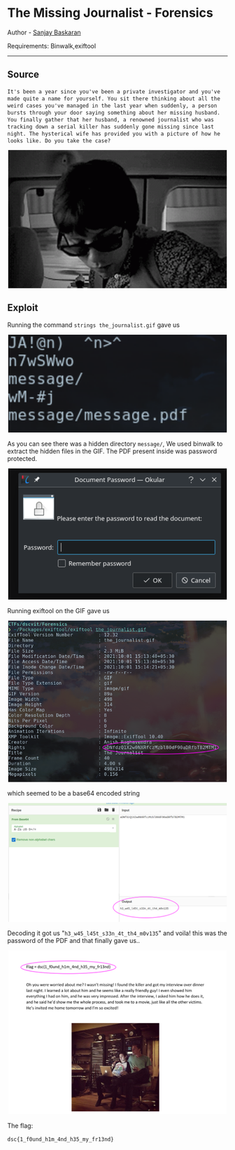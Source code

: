 # The Missing Journalist - Forensics

Author - [Sanjay Baskaran](http://github.com/sanjaybaskaran01)

Requirements: Binwalk,exiftool

---
## Source

```
It's been a year since you've been a private investigator and you've made quite a name for yourself. You sit there thinking about all the weird cases you've managed in the last year when suddenly, a person bursts through your door saying something about her missing husband. You finally gather that her husband, a renowned journalist who was tracking down a serial killer has suddenly gone missing since last night. The hysterical wife has provided you with a picture of how he looks like. Do you take the case?
```
<p align="center">
<img src="./the_journalist.gif" width=500 alt="The missing journalist"/>
</p>

## Exploit

Running the command `strings the_journalist.gif` gave us 

<p align="center">
<img src="./strings.png" width=500 alt="strings"/>
</p>

As you can see there was a hidden directory `message/`, We used binwalk to extract the hidden files in the GIF. The PDF present inside was password protected. 

<p align="center">
<img src="./pdfpassprompt.png" width=500 alt="pdfpassprompt"/>
</p>

Running exiftool on the GIF gave us 
<p align="center">
<img src="./exiftool.png" width=500 alt="exiftool"/>
</p>

which seemed to be a base64 encoded string 
<p align="center">
<img src="./pdfpass.png" width=500 alt="pdfpass"/>
</p>

Decoding it got us "`h3_w45_l45t_s33n_4t_th4_m0v135`" and voila! this was the password of the PDF and that finally gave us..
<p align="center">
<img src="./flag.png" width=500 alt="flag"/>
</p>

The flag:

```
dsc{1_f0und_h1m_4nd_h35_my_fr13nd}
```